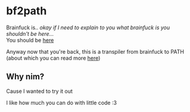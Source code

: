 # bf2path

Brainfuck is.. *okay if I need to explain to you what brainfuck is you shouldn't be here...*<br/>
You should be [here](https://www.youtube.com/watch?v=dxJpGVaCAyU)

Anyway now that you're back, this is a transpiler from brainfuck to PATH (about which you can read more [here](../PATH/README.md))

## Why nim?

Cause I wanted to try it out

I like how much you can do with little code :3

